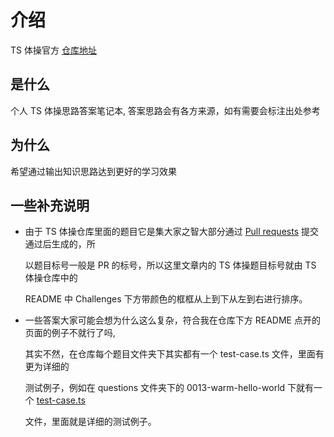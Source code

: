 # 介绍

TS 体操官方 [仓库地址](https://github.com/type-challenges/type-challenges)

## 是什么

个人 TS 体操思路答案笔记本, 答案思路会有各方来源，如有需要会标注出处参考

## 为什么

希望通过输出知识思路达到更好的学习效果

## 一些补充说明

- 由于 TS 体操仓库里面的题目它是集大家之智大部分通过 [Pull requests][1] 提交通过后生成的，所

  以题目标号一般是 PR 的标号，所以这里文章内的 TS 体操题目标号就由 TS 体操仓库中的

   README 中 Challenges 下方带颜色的框框从上到下从左到右进行排序。

- 一些答案大家可能会想为什么这么复杂，符合我在仓库下方 README 点开的页面的例子不就行了吗,

  其实不然，在仓库每个题目文件夹下其实都有一个 test-case.ts 文件，里面有更为详细的

  测试例子，例如在 questions 文件夹下的 0013-warm-hello-world 下就有一个 [test-case.ts][2]
  
  文件，里面就是详细的测试例子。






[1]: https://docs.github.com/en/pull-requests/collaborating-with-pull-requests/proposing-changes-to-your-work-with-pull-requests/about-pull-requests
[2]: https://github.com/type-challenges/type-challenges/blob/main/questions/00013-warm-hello-world/test-cases.ts
